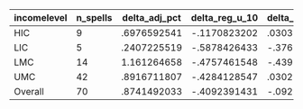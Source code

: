 incomelevel|n_spells|delta_adj_pct|delta_reg_u_10|delta_reg_u_20|delta_reg_u_30|delta_reg_u_40|delta_reg_u_50|delta_reg_u_60|delta_reg_u_70|delta_reg_u_80|delta_reg_u_90
---|---|---|---|---|---|---|---|---|---|---|---
HIC|9|.6976592541|-.1170823202|.0303592682|.1894073486|.4615398347|.4894169271|.5741840601|.6325149536|.6788892746|3.339704037
LIC|5|.2407225519|-.5878426433|-.376334995|-.1648273468|-.1247884184|-.0847494975|.0137154683|.1121804342|1.020516157|1.928851843
LMC|14|1.161264658|-.4757461548|-.4393558502|.6157662272|.8876209259|1.01135397|1.163887024|1.250891089|2.722119093|2.919117689
UMC|42|.8916711807|-.4284128547|.0302852634|.214461863|.4158546329|.7366419435|1.056338549|1.509055614|2.138032198|2.494049072
Overall|70|.8741492033|-.4092391431|-.0926777497|.2644093633|.4774643481|.7011274695|.9413838983|1.244947791|1.987422943|2.647418737
